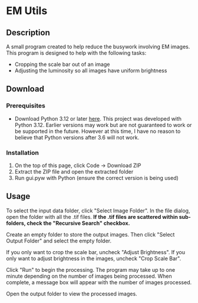 # EM Utils
## Description

A small program created to help reduce the busywork involving EM images. This program is designed to help with the following tasks:
- Cropping the scale bar out of an image
- Adjusting the luminosity so all images have uniform brightness

## Download

### Prerequisites
- Download Python 3.12 or later [here](https://www.python.org/downloads/). This project was developed with Python 3.12. Earlier versions may work but are not guaranteed to work or be supported in the future. However at this time, I have no reason to believe that Python versions after 3.6 will not work.

### Installation
1. On the top of this page, click Code -> Download ZIP
2. Extract the ZIP file and open the extracted folder
3. Run gui.pyw with Python (ensure the correct version is being used)


## Usage

To select the input data folder, click "Select Image Folder". In the file dialog, open the folder with all the .tif files. **If the .tif files are scattered within sub-folders, check the "Recursive Search" checkbox.**

Create an empty folder to store the output images. Then click "Select Output Folder" and select the empty folder.

If you only want to crop the scale bar, uncheck "Adjust Brightness". If you only want to adjust brightness in the images, uncheck "Crop Scale Bar".

Click "Run" to begin the processing. The program may take up to one minute depending on the number of images being processed. When complete, a message box will appear with the number of images processed.

Open the output folder to view the processed images.